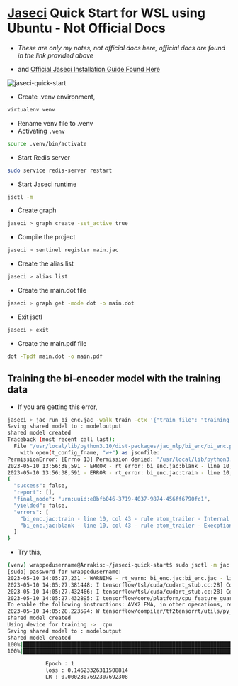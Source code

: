 # [Jaseci](https://docs.jaseci.org/) Quick Start for WSL using Ubuntu - Not Official Docs

- *These are only my notes, not official docs here, official docs are found in the link provided above*

- and [Official Jaseci Installation Guide Found Here](https://docs.jaseci.org/docs/docs/getting_started/installation)

<p align="left">
<img src="https://komarev.com/ghpvc/?username=jaseci-quick-start&label=Profile%20views&color=f79952&style=flat" alt="jaseci-quick-start" />
</p>

- Create .venv environment,

```bash
virtualenv venv
```

- Rename venv file to .venv
- Activating `.venv`

```bash
source .venv/bin/activate
```

- Start Redis server

```bash
sudo service redis-server restart
```

- Start Jaseci runtime

```bash
jsctl -m
```

- Create graph

```bash
jaseci > graph create -set_active true
```

- Compile the project

```bash
jaseci > sentinel register main.jac
```

- Create the alias list

```bash
jaseci > alias list
```

- Create the main.dot file

```bash
jaseci > graph get -mode dot -o main.dot
```

- Exit jsctl

```bash
jaseci > exit
```

- Create the main.pdf file

```bash
dot -Tpdf main.dot -o main.pdf
```

## Training the bi-encoder model with the training data

- If you are getting this error,

```bash
jaseci > jac run bi_enc.jac -walk train -ctx '{"train_file": "training_data.json"}'
Saving shared model to : modeloutput
shared model created
Traceback (most recent call last):
  File "/usr/local/lib/python3.10/dist-packages/jac_nlp/bi_enc/bi_enc.py", line 186, in train
    with open(t_config_fname, "w+") as jsonfile:
PermissionError: [Errno 13] Permission denied: '/usr/local/lib/python3.10/dist-packages/jac_nlp/bi_enc/utils/train_config.json'
2023-05-10 13:56:38,591 - ERROR - rt_error: bi_enc.jac:blank - line 10, col 43 - rule atom_trailer - Execption within action call bi_enc.train! 
2023-05-10 13:56:38,591 - ERROR - rt_error: bi_enc.jac:train - line 10, col 43 - rule atom_trailer - Internal Exception: 
{
  "success": false,
  "report": [],
  "final_node": "urn:uuid:e8bfb046-3719-4037-9874-456ff6790fc1",
  "yielded": false,
  "errors": [
    "bi_enc.jac:train - line 10, col 43 - rule atom_trailer - Internal Exception: ",
    "bi_enc.jac:blank - line 10, col 43 - rule atom_trailer - Execption within action call bi_enc.train! "
  ]
}
```

- Try this,

```bash
(venv) wrappedusername@Arrakis:~/jaseci-quick-start$ sudo jsctl -m jac run bi_enc.jac -walk train -ctx '{"train_file": "training_data.json"}'
[sudo] password for wrappedusername:
2023-05-10 14:05:27,231 - WARNING - rt_warn: bi_enc.jac:bi_enc.jac - line 2, col 4 - rule can_stmt - Attempting auto-load for bi_enc.train
2023-05-10 14:05:27.381448: I tensorflow/tsl/cuda/cudart_stub.cc:28] Could not find cuda drivers on your machine, GPU will not be used.
2023-05-10 14:05:27.432466: I tensorflow/tsl/cuda/cudart_stub.cc:28] Could not find cuda drivers on your machine, GPU will not be used.
2023-05-10 14:05:27.432895: I tensorflow/core/platform/cpu_feature_guard.cc:182] This TensorFlow binary is optimized to use available CPU instructions in performance-critical operations.
To enable the following instructions: AVX2 FMA, in other operations, rebuild TensorFlow with the appropriate compiler flags.
2023-05-10 14:05:28.223594: W tensorflow/compiler/tf2tensorrt/utils/py_utils.cc:38] TF-TRT Warning: Could not find TensorRT
shared model created
Using device for training ->  cpu
Saving shared model to : modeloutput
shared model created
100%|██████████████████████████████████████████████████████████████████████████████████████████████████████████████████████████████████████████████████████████████████████████████████████████████| 3/3 [00:00<00:00,  6.62it/s]
100%|██████████████████████████████████████████████████████████████████████████████████████████████████████████████████████████████████████████████████████████████████████████████████████████████| 3/3 [00:00<00:00,  7.14it/s]

            Epoch : 1
            loss : 0.14623326311508814
            LR : 0.0002307692307692308
```
